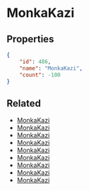 # MonkaKazi

<no description available>

## Properties

```json
{
    "id": 486,
    "name": "MonkaKazi",
    "count": -100
}
```

## Related

- [MonkaKazi](../items/15407-monkakazi.md)
- [MonkaKazi](../items/15408-monkakazi.md)
- [MonkaKazi](../items/15409-monkakazi.md)
- [MonkaKazi](../items/15410-monkakazi.md)
- [MonkaKazi](../items/15411-monkakazi.md)
- [MonkaKazi](../items/15412-monkakazi.md)
- [MonkaKazi](../items/15413-monkakazi.md)
- [MonkaKazi](../items/15414-monkakazi.md)
- [MonkaKazi](../items/15415-monkakazi.md)

